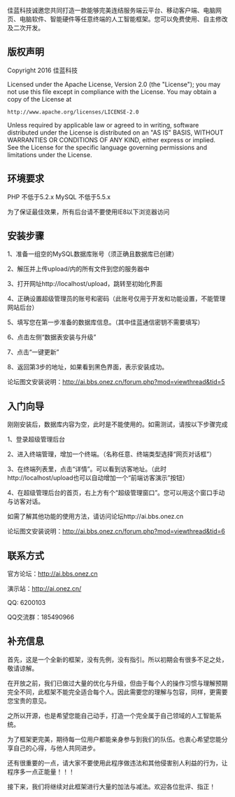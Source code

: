 佳蓝科技诚邀您共同打造一款能够完美连结服务端云平台、移动客户端、电脑网页、电脑软件、智能硬件等任意终端的人工智能框架。您可以免费使用、自主修改及二次开发。


## 版权声明

Copyright 2016 佳蓝科技

Licensed under the Apache License, Version 2.0 (the "License");
you may not use this file except in compliance with the License.
You may obtain a copy of the License at

    http://www.apache.org/licenses/LICENSE-2.0

Unless required by applicable law or agreed to in writing, software
distributed under the License is distributed on an "AS IS" BASIS,
WITHOUT WARRANTIES OR CONDITIONS OF ANY KIND, either express or implied.
See the License for the specific language governing permissions and
limitations under the License.

## 环境要求

PHP 不低于5.2.x
MySQL 不低于5.5.x

为了保证最佳效果，所有后台请不要使用IE8以下浏览器访问


## 安装步骤

1、准备一组空的MySQL数据库账号（须正确且数据库已创建）

2、解压并上传upload/内的所有文件到您的服务器中

3、打开网址http://localhost/upload，跳转至初始化界面

4、正确设置超级管理员的账号和密码（此账号仅用于开发和功能设置，不能管理网站后台）

5、填写您在第一步准备的数据库信息。（其中佳蓝通信密钥不需要填写）

6、点击左侧“数据表安装与升级”

7、点击“一键更新”

8、返回第3步的地址，如果看到黑色界面，表示安装成功。

论坛图文安装说明：http://ai.bbs.onez.cn/forum.php?mod=viewthread&tid=5


## 入门向导

刚刚安装后，数据库内容为空，此时是不能使用的。如需测试，请按以下步骤完成

1、登录超级管理后台

2、进入终端管理，增加一个终端。（名称任意、终端类型选择“网页对话框”）

3、在终端列表里，点击“详情”。可以看到访客地址。（此时http://localhost/upload也可以自动增加一个“前端访客演示”按钮）

4、在超级管理后台的首页，右上方有个“超级管理窗口”。您可以用这个窗口手动与访客对话。

如需了解其他功能的使用方法，请访问论坛http://ai.bbs.onez.cn

论坛图文安装说明：http://ai.bbs.onez.cn/forum.php?mod=viewthread&tid=6

## 联系方式

官方论坛：http://ai.bbs.onez.cn

演示站：http://ai.onez.cn/

QQ: 6200103

QQ交流群：185490966


## 补充信息

首先，这是一个全新的框架，没有先例，没有指引。所以初期会有很多不足之处，敬请谅解。

在开放之前，我们已做过大量的优化与升级，但由于每个人的操作习惯与理解预期完全不同，此框架不能完全适合每个人。因此需要您的理解与包容，同样，更需要您宝贵的意见。

之所以开源，也是希望您能自己动手，打造一个完全属于自己领域的人工智能系统。

为了框架更完美，期待每一位用户都能亲身参与到我们的队伍。也衷心希望您能分享自己的心得，与他人共同进步。

还有很重要的一点，请大家不要使用此程序做违法和其他侵害别人利益的行为，让程序多一点正能量！！！

接下来，我们将继续对此框架进行大量的加法与减法。欢迎各位批评、指正！

